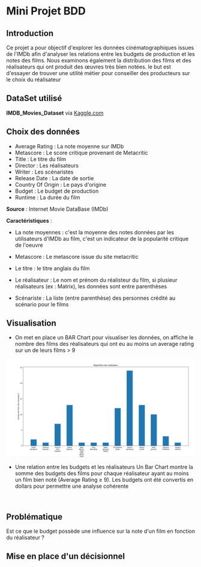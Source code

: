 # Mini Projet BDD

## Introduction
Ce projet a pour objectif d'explorer les données cinématographiques issues de l'IMDb afin d'analyser les relations entre les budgets de production et les notes des films. Nous examinons également la distribution des films et des réalisateurs qui ont produit des œuvres très bien notées. le but est d'essayer de trouver une utilité métier pour conseiller des producteurs sur le choix du réalisateur


## DataSet utilisé
**IMDB_Movies_Dataset** via <a href='https://kaggle.com'>Kaggle.com</a>

## Choix des données 

- Average Rating : La note moyenne sur IMDb
- Metascore : Le score critique provenant de Metacritic
- Title : Le titre du film
- Director : Les réalisateurs
- Writer : Les scénaristes
- Release Date : La date de sortie
- Country Of Origin : Le pays d'origine
- Budget : Le budget de production
- Runtime : La durée du film

**Source** : Internet Movie DataBase (IMDb)

**Caractéristiques** : 

- La note moyennes : c'est la moyenne des notes données par les utilisateurs d'IMDb au film, c'est un indicateur de la popularité critique de l'oeuvre

- Metascore : Le metascore issue du site metacritic

- Le titre : le titre anglais du film

- Le réalisateur : Le nom et prénom du réalisteur du film, si plusieur réalisateurs (ex : Matrix), les données sont entre parenthèses

- Scénariste : La liste (entre parenthèse) des personnes crédité au scénario pour le films



## Visualisation
- On met en place un BAR Chart pour visualiser les données, on affiche le nombre des films des réalisateurs qui ont eu au moins un average rating sur un de leurs films > 9 
<img src='image/README/image.png'>

- Une relation entre les budgets et les réalisateurs
Un Bar Chart montre la somme des budgets des films pour chaque réalisateur ayant au moins un film bien noté (Average Rating ≥ 9). Les budgets ont été convertis en dollars pour permettre une analyse cohérente
<img>


## Problématique
Est ce que le budget possède une influence sur la note d'un film en fonction du réalisateur ?

## Mise en place d'un décisionnel



